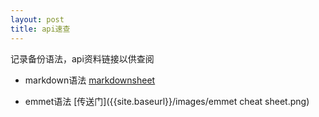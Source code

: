 ```yaml
---
layout: post
title: api速查
---
```


记录备份语法，api资料链接以供查阅

* markdown语法
[markdownsheet]({{site.baseurl}}/images/markdownsheet.png "title")

* emmet语法 [传送门]({{site.baseurl}}/images/emmet cheat sheet.png)
